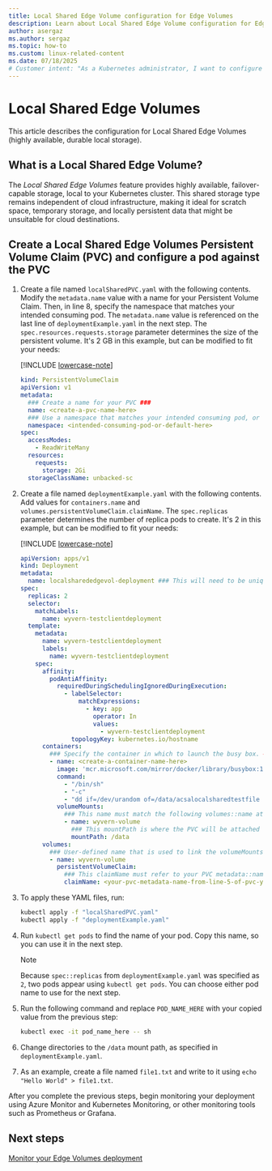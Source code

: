 ```yaml
---
title: Local Shared Edge Volume configuration for Edge Volumes
description: Learn about Local Shared Edge Volume configuration for Edge Volumes.
author: asergaz
ms.author: sergaz
ms.topic: how-to
ms.custom: linux-related-content
ms.date: 07/18/2025
# Customer intent: "As a Kubernetes administrator, I want to configure Local Shared Edge Volumes for my clusters, so that I can provide highly available local storage for applications requiring temporary and persistent data without relying on cloud infrastructure."
---
```


# Local Shared Edge Volumes

This article describes the configuration for Local Shared Edge Volumes (highly available, durable local storage).

## What is a Local Shared Edge Volume?

The *Local Shared Edge Volumes* feature provides highly available, failover-capable storage, local to your Kubernetes cluster. This shared storage type remains independent of cloud infrastructure, making it ideal for scratch space, temporary storage, and locally persistent data that might be unsuitable for cloud destinations.

## Create a Local Shared Edge Volumes Persistent Volume Claim (PVC) and configure a pod against the PVC

1. Create a file named `localSharedPVC.yaml` with the following contents. Modify the `metadata.name` value with a name for your Persistent Volume Claim. Then, in line 8, specify the namespace that matches your intended consuming pod. The `metadata.name` value is referenced on the last line of `deploymentExample.yaml` in the next step. The `spec.resources.requests.storage` parameter determines the size of the persistent volume. It's 2 GB in this example, but can be modified to fit your needs:

   [!INCLUDE [lowercase-note](includes/lowercase-note.md)]

   ```yaml
   kind: PersistentVolumeClaim
   apiVersion: v1
   metadata:
     ### Create a name for your PVC ###
     name: <create-a-pvc-name-here>
     ### Use a namespace that matches your intended consuming pod, or "default" ###
     namespace: <intended-consuming-pod-or-default-here>
   spec:
     accessModes:
       - ReadWriteMany
     resources:
       requests:
         storage: 2Gi
     storageClassName: unbacked-sc
   ```

1. Create a file named `deploymentExample.yaml` with the following contents. Add values for `containers.name` and `volumes.persistentVolumeClaim.claimName`. The `spec.replicas` parameter determines the number of replica pods to create. It's 2 in this example, but can be modified to fit your needs:

   [!INCLUDE [lowercase-note](includes/lowercase-note.md)]

   ```yaml
   apiVersion: apps/v1
   kind: Deployment
   metadata:
     name: localsharededgevol-deployment ### This will need to be unique for every volume you choose to create
   spec:
     replicas: 2
     selector:
       matchLabels:
         name: wyvern-testclientdeployment
     template:
       metadata:
         name: wyvern-testclientdeployment
         labels:
           name: wyvern-testclientdeployment
       spec:
         affinity:
           podAntiAffinity:
             requiredDuringSchedulingIgnoredDuringExecution:
               - labelSelector:
                   matchExpressions:
                     - key: app
                       operator: In
                       values:
                         - wyvern-testclientdeployment
                 topologyKey: kubernetes.io/hostname
         containers:
           ### Specify the container in which to launch the busy box. ###
           - name: <create-a-container-name-here>
             image: 'mcr.microsoft.com/mirror/docker/library/busybox:1.35'
             command:
               - "/bin/sh"
               - "-c"
               - "dd if=/dev/urandom of=/data/acsalocalsharedtestfile count=16 bs=1M && while true; do ls /data &>/dev/null || break; sleep 1; done"
             volumeMounts:
               ### This name must match the following volumes::name attribute ###
               - name: wyvern-volume
                 ### This mountPath is where the PVC will be attached to the pod's filesystem ###
                 mountPath: /data
         volumes:
           ### User-defined name that is used to link the volumeMounts. This name must match volumeMounts::name as previously specified. ###
           - name: wyvern-volume
             persistentVolumeClaim:
               ### This claimName must refer to your PVC metadata::name from lsevPVC.yaml.
               claimName: <your-pvc-metadata-name-from-line-5-of-pvc-yaml>
   ```

1. To apply these YAML files, run:

   ```bash
   kubectl apply -f "localSharedPVC.yaml"
   kubectl apply -f "deploymentExample.yaml"
   ```

1. Run `kubectl get pods` to find the name of your pod. Copy this name, so you can use it in the next step.

   > [!NOTE]
   > Because `spec::replicas` from `deploymentExample.yaml` was specified as `2`, two pods appear using `kubectl get pods`. You can choose either pod name to use for the next step.

1. Run the following command and replace `POD_NAME_HERE` with your copied value from the previous step:

   ```bash
   kubectl exec -it pod_name_here -- sh
   ```

1. Change directories to the `/data` mount path, as specified in `deploymentExample.yaml`.

1. As an example, create a file named `file1.txt` and write to it using `echo "Hello World" > file1.txt`.

After you complete the previous steps, begin monitoring your deployment using Azure Monitor and Kubernetes Monitoring, or other monitoring tools such as Prometheus or Grafana.

## Next steps

[Monitor your Edge Volumes deployment](monitor-deployment-edge-volumes.md)
